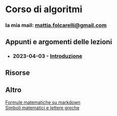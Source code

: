 # Corso di algoritmi

### la mia mail: [mattia.folcarelli@gmail.com](mailto:mattia.folcarelli@gmail.com)


## Appunti e argomenti delle lezioni
- ### 2023-04-03 - [Introduzione](2023-04-03.md)



## Risorse




## Altro

[Formule matematiche su markdown](https://docs.github.com/en/get-started/writing-on-github/working-with-advanced-formatting/writing-mathematical-expressions)  
[Simboli matematici e lettere greche](
https://www.overleaf.com/learn/latex/List_of_Greek_letters_and_math_symbols)